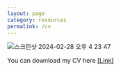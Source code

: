 ```yaml
---
layout: page
category: resources
permalink: /cv
---
```



![스크린샷 2024-02-28 오후 4 23 47](https://github.com/dailyminiii/dailyminiii.github.io/assets/79134282/f525e17c-bfd4-42a5-9165-7e2c3670a2d4)

You can download my CV here <a href="https://drive.google.com/file/d/15rYIxd7YrVeRErwzI1uAYH5pV7Ze36n2/view?usp=drive_link">[Link]</a>
